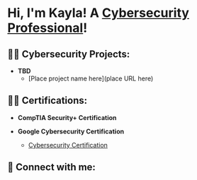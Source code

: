 <h1>Hi, I'm Kayla! A <a href="https://www.linkedin.com/in/joshmadakor/">Cybersecurity Professional</a>!

<h2>👨‍💻 Cybersecurity Projects:</h2>

- <b>TBD</b>
  - [Place project name here](place URL here)
 
<h2>👨‍💻 Certifications:</h2>

- <b>CompTIA Security+ Certification </b>

- <b>Google Cybersecurity Certification</b>
  - [Cybersecurity Certification](https://coursera.org/share/5a41d4bab3207619085432fe21c48817)


<h2> 🤳 Connect with me:</h2>

[linkedin]: https://linkedin.com/in/


